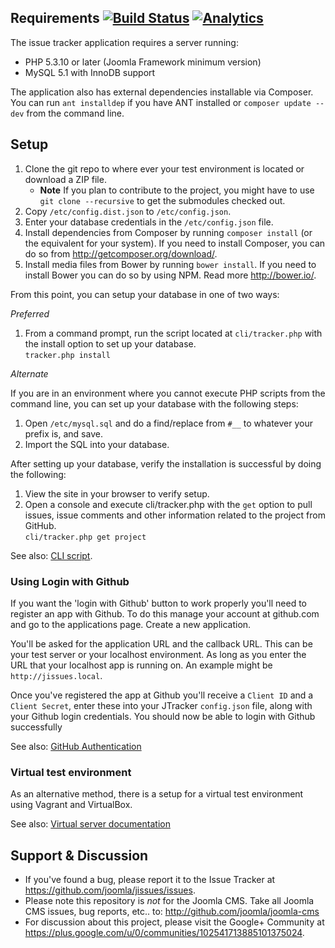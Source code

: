 ## Requirements [![Build Status](https://travis-ci.org/joomla/jissues.png?branch=framework)](https://travis-ci.org/joomla/jissues) [![Analytics](https://ga-beacon.appspot.com/UA-544070-3/joomla-issue-tracker/readme)](https://github.com/igrigorik/ga-beacon)

The issue tracker application requires a server running:

* PHP 5.3.10 or later (Joomla Framework minimum version)
* MySQL 5.1 with InnoDB support

The application also has external dependencies installable via Composer.  You can run `ant installdep` if you have ANT installed or `composer update --dev` from the command line.

## Setup

1. Clone the git repo to where ever your test environment is located or download a ZIP file.
    * **Note** If you plan to contribute to the project, you might have to use `git clone --recursive` to get the submodules checked out.
2. Copy `/etc/config.dist.json` to `/etc/config.json`.
3. Enter your database credentials in the `/etc/config.json` file.
4. Install dependencies from Composer by running `composer install` (or the equivalent for your system).  If you need to install Composer, you can do so from http://getcomposer.org/download/.
5. Install media files from Bower by running   `bower install`. If you need to install Bower you can do so by using NPM. Read more http://bower.io/.

From this point, you can setup your database in one of two ways:

*Preferred*

1. From a command prompt, run the script located at `cli/tracker.php` with the install option to set up your database.<br />`tracker.php install`

*Alternate*

If you are in an environment where you cannot execute PHP scripts from the command line, you can set up your database with the following steps:

1. Open `/etc/mysql.sql` and do a find/replace from `#__` to whatever your prefix is, and save.
2. Import the SQL into your database.

After setting up your database, verify the installation is successful by doing the following:

1. View the site in your browser to verify setup.
2. Open a console and execute cli/tracker.php with the `get` option to pull issues, issue comments and other information related to the project from GitHub.<br />
`cli/tracker.php get project`

See also: [CLI script](Documentation/CLI-script.md).

### Using Login with Github

If you want the 'login with Github' button to work properly you'll need to register an app with Github. To do this manage your account at github.com and go to the applications page. Create a new application.

You'll be asked for the application URL and the callback URL. This can be your test server or your localhost environment. As long as you enter the URL that your localhost app is running on. An example might be ```http://jissues.local```.

Once you've registered the app at Github you'll receive a ```Client ID``` and a ```Client Secret```, enter these into your JTracker ```config.json``` file, along with your Github login credentials. You should now be able to login with Github successfully

See also: [GitHub Authentication](Documentation/github-authentication.md)

### Virtual test environment

As an alternative method, there is a setup for a virtual test environment using Vagrant and VirtualBox.

See also: [Virtual server documentation](Documentation/virtual-test-server.md)

## Support & Discussion

* If you've found a bug, please report it to the Issue Tracker at https://github.com/joomla/jissues/issues.
* Please note this repository is _not_ for the Joomla CMS. Take all Joomla CMS issues, bug reports, etc.. to: http://github.com/joomla/joomla-cms
* For discussion about this project, please visit the Google+ Community at https://plus.google.com/u/0/communities/102541713885101375024.
